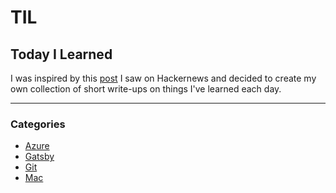 # TIL
## Today I Learned

I was inspired by this [post](https://github.com/jbranchaud/til/blob/master/README.md) I saw on Hackernews and decided to create my own collection of short write-ups on things I've learned each day. 

***
### Categories
* [Azure](https://github.com/Stosija/TIL/tree/master/azure)
* [Gatsby](https://github.com/Stosija/TIL/tree/master/gatsby) 
* [Git](https://github.com/Stosija/TIL/tree/master/git)
* [Mac](https://github.com/Stosija/TIL/tree/master/mac)

